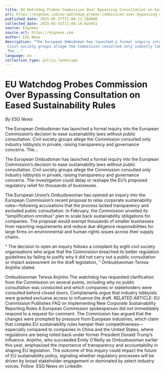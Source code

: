 ```yaml
---
title: EU Watchdog Probes Commission Over Bypassing Consultation on Eased Sustainability Rules
url: https://esgnews.com/eu-watchdog-probes-commission-over-bypassing-consultation-on-eased-sustainability-rules/
published_date: 2025-05-27T11:08:13.204000
collected_date: 2025-05-31T11:08:14.624451
source: Esgnews
source_url: https://esgnews.com
author: ESG News
description: "The European Ombudsman has launched a formal inquiry into the European Commission’s decision to ease sustainability laws without public consultation. 
 Civil society groups allege the Commission consulted only industry lobbyists in private, raising transparency and governance concerns. 
 The..."
language: en
collection_type: policy_landscape
---
```


# EU Watchdog Probes Commission Over Bypassing Consultation on Eased Sustainability Rules

*By ESG News*

The European Ombudsman has launched a formal inquiry into the European Commission’s decision to ease sustainability laws without public consultation. 
 Civil society groups allege the Commission consulted only industry lobbyists in private, raising transparency and governance concerns. 
 The...

The European Ombudsman has launched a formal inquiry into the European Commission’s decision to ease sustainability laws without public consultation. 
 Civil society groups allege the Commission consulted only industry lobbyists in private, raising transparency and governance concerns. 
 The investigation could delay or reshape the EU’s proposed regulatory relief for thousands of businesses. 
 
 The European Union’s Ombudswoman has opened an inquiry into the European Commission’s recent proposal to relax corporate sustainability rules—following accusations that the process lacked transparency and excluded public consultation. 
 In February, the Commission unveiled its “simplification omnibus” plan to scale back sustainability obligations for companies. The proposal would exempt thousands of smaller businesses from reporting requirements and reduce due diligence responsibilities for large firms on environmental and human rights issues across their supply chains. 
 
 “ The decision to open an inquiry follows a complaint by eight civil society organisations who argue that the Commission breached its better regulation guidelines by failing to justify why it did not carry out a public consultation or impact assessment on the draft legislation, ” Ombudswoman Teresa Anjinho stated. 
 
 Ombudswoman Teresa Anjinho 
 The watchdog has requested clarification from the Commission on several points, including why no public consultation was conducted and which companies or stakeholders were consulted behind closed doors. Complainants argue that industry lobbyists were granted exclusive access to influence the draft. 
 RELATED ARTICLE: EU Commission Publishes FAQ on Implementing New Corporate Sustainability Reporting Rules 
 A European Commission spokesperson did not immediately respond to a request for comment. 
 The Commission has argued that the changes were prompted by pressure from European industries, which claim that complex EU sustainability rules hamper their competitiveness—especially compared to companies in China and the United States, where regulations are being rolled back under former President Donald Trump’s influence. 
 Anjinho, who succeeded Emily O’Reilly as Ombudswoman earlier this year, emphasized the importance of transparency and accountability in shaping EU legislation. 
 The outcome of this inquiry could impact the future of EU sustainability policy, signaling whether regulatory processes will be driven by broad stakeholder engagement or dominated by select industry voices. 
 Follow  ESG News on LinkedIn